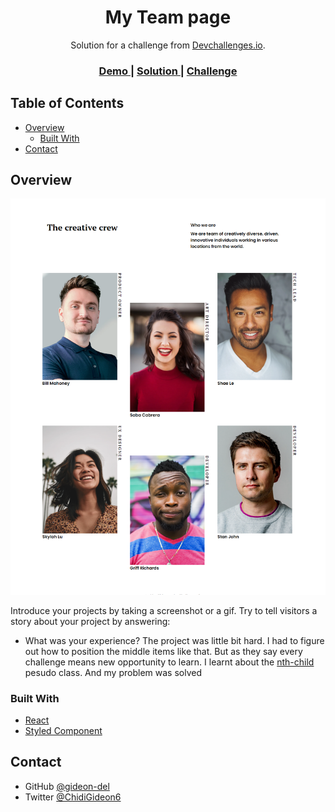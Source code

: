<!-- Please update value in the {}  -->

<h1 align="center">My Team page</h1>

<div align="center">
   Solution for a challenge from  <a href="http://devchallenges.io" target="_blank">Devchallenges.io</a>.
</div>

<div align="center">
  <h3>
    <a href="https://my-team-challenges-q2wo.vercel.app/">
      Demo
    </a>
    <span> | </span>
    <a href="https://{your-url-to-the-solution}">
      Solution
    </a>
    <span> | </span>
    <a href="https://devchallenges.io/challenges/hhmesazsqgKXrTkYkt0U">
      Challenge
    </a>
  </h3>
</div>

<!-- TABLE OF CONTENTS -->

## Table of Contents

- [Overview](#overview)
  - [Built With](#built-with)
- [Contact](#contact)

<!-- OVERVIEW -->

## Overview

![screenshot](./src/Images/my-team-page.png)

Introduce your projects by taking a screenshot or a gif. Try to tell visitors a story about your project by answering:

- What was your experience?
  The project was little bit hard. I had to figure out how to position the middle items like that. But as they say every challenge means new opportunity to learn. I learnt about the [nth-child](https://developer.mozilla.org/en-US/docs/Web/CSS/:nth-child) pesudo class. And my problem was solved

### Built With

<!-- This section should list any major frameworks that you built your project using. Here are a few examples.-->

- [React](https://reactjs.org/)
- [Styled Component](https://styled-components.com/)

## Contact

- GitHub [@gideon-del](https://github.com/gideon-del)
- Twitter [@ChidiGideon6](https://twitter.com/ChidiGideon6)
